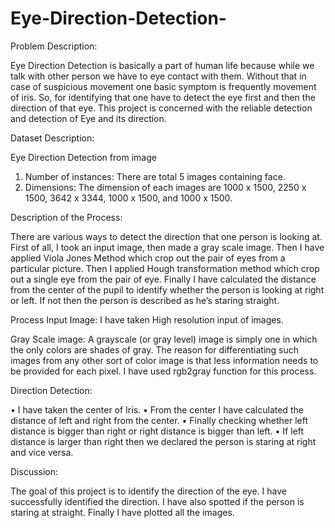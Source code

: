 # Eye-Direction-Detection-

Problem Description:

Eye Direction Detection is basically a part of human life because while we talk with other person we have to eye contact with them. Without that in case of suspicious movement one basic symptom is frequently movement of iris. So, for identifying that one have to detect the eye first and then the direction of that eye.
This project is concerned with the reliable detection and detection of Eye and its direction.



Dataset Description:

Eye Direction Detection from image

1.	Number of instances: There are total 5 images containing face.
2.	Dimensions: The dimension of each images are 1000 x 1500, 2250 x 1500, 3642 x 3344, 1000 x 1500, and 1000 x 1500.


Description of the Process:

There are various ways to detect the direction that one person is looking at. First of all, I took an input image, then made a gray scale image. Then I have applied Viola Jones Method which crop out the pair of eyes from a particular picture. Then I applied Hough transformation method which crop out a single eye from the pair of eye. Finally I have calculated the distance from the center of the pupil to identify whether the person is looking at right or left. If not then the person is described as he’s staring straight.

Process Input Image: I have taken High resolution input of images.

Gray Scale image: A grayscale (or gray level) image is simply one in which the only colors are shades of gray. The reason for differentiating such images from any other sort of color image is that less information needs to be provided for each pixel. I have used rgb2gray function for this process.

Direction Detection:

• I have taken the center of Iris.
• From the center I have calculated the distance of left and right from the center.
• Finally checking whether left distance is bigger than right or right distance is bigger than left.
• If left distance is larger than right then we declared the person is staring at right and vice versa.


Discussion:

The goal of this project is to identify the direction of the eye. I have successfully identified the direction. I have also spotted if the person is staring at straight. Finally I have plotted all the images.
















